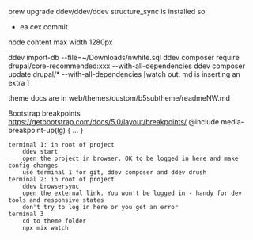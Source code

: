 brew upgrade ddev/ddev/ddev
structure_sync is installed so

- ea cex commit

node content max width 1280px

ddev import-db --file=~/Downloads/nwhite.sql
ddev composer require drupal/core-recommended:xxx --with-all-dependencies
ddev composer update drupal/\* --with-all-dependencies [watch out: md is inserting an extra \]

theme docs are in web/themes/custom/b5subtheme/readmeNW.md

Bootstrap breakpoints https://getbootstrap.com/docs/5.0/layout/breakpoints/
@include media-breakpoint-up(lg) { ... }

    terminal 1: in root of project
        ddev start
        open the project in browser. OK to be logged in here and make config changes
        use terminal 1 for git, ddev composer and ddev drush
    terminal 2: in root of project
        ddev browsersync
        open the external link. You won't be logged in - handy for dev tools and responsive states
        don't try to log in here or you get an error
    terminal 3
        cd to theme folder
        npx mix watch
